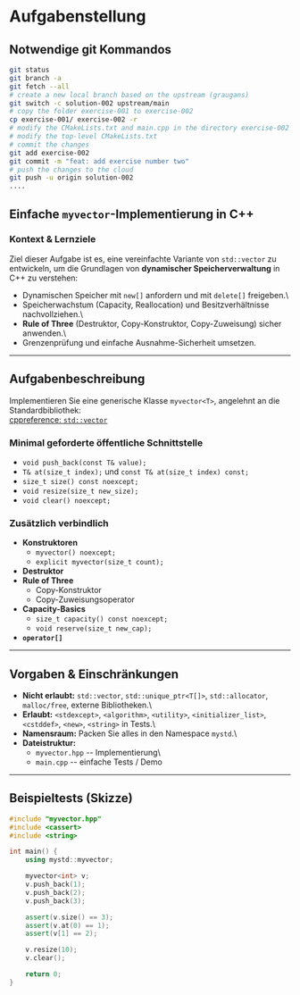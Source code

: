 # Aufgabenstellung

## Notwendige git Kommandos

```sh
git status
git branch -a
git fetch --all
# create a new local branch based on the upstream (graugans)
git switch -c solution-002 upstream/main
# copy the folder exercise-001 to exercise-002
cp exercise-001/ exercise-002 -r
# modify the CMakeLists.txt and main.cpp in the directory exercise-002
# modify the top-level CMakeLists.txt
# commit the changes
git add exercise-002
git commit -m "feat: add exercise number two"
# push the changes to the cloud
git push -u origin solution-002
....
```

## Einfache `myvector`-Implementierung in C++

### Kontext & Lernziele

Ziel dieser Aufgabe ist es, eine vereinfachte Variante von `std::vector`
zu entwickeln, um die Grundlagen von **dynamischer Speicherverwaltung**
in C++ zu verstehen:

-   Dynamischen Speicher mit `new[]` anfordern und mit `delete[]`
    freigeben.\
-   Speicherwachstum (Capacity, Reallocation) und Besitzverhältnisse
    nachvollziehen.\
-   **Rule of Three** (Destruktor, Copy-Konstruktor, Copy-Zuweisung)
    sicher anwenden.\
-   Grenzenprüfung und einfache Ausnahme-Sicherheit umsetzen.

------------------------------------------------------------------------

## Aufgabenbeschreibung

Implementieren Sie eine generische Klasse `myvector<T>`, angelehnt an
die Standardbibliothek:\
[cppreference:
`std::vector`](https://en.cppreference.com/w/cpp/container/vector)

### Minimal geforderte öffentliche Schnittstelle

-   `void push_back(const T& value);`
-   `T& at(size_t index);` und `const T& at(size_t index) const;`
-   `size_t size() const noexcept;`
-   `void resize(size_t new_size);`
-   `void clear() noexcept;`

### Zusätzlich **verbindlich**

-   **Konstruktoren**
    -   `myvector() noexcept;`
    -   `explicit myvector(size_t count);`
-   **Destruktor**
-   **Rule of Three**
    -   Copy-Konstruktor
    -   Copy-Zuweisungsoperator
-   **Capacity-Basics**
    -   `size_t capacity() const noexcept;`
    -   `void reserve(size_t new_cap);`
-   **`operator[]`**

------------------------------------------------------------------------

## Vorgaben & Einschränkungen

-   **Nicht erlaubt:** `std::vector`, `std::unique_ptr<T[]>`,
    `std::allocator`, `malloc/free`, externe Bibliotheken.\
-   **Erlaubt:** `<stdexcept>`, `<algorithm>`, `<utility>`,
    `<initializer_list>`, `<cstddef>`, `<new>`, `<string>` in Tests.\
-   **Namensraum:** Packen Sie alles in den Namespace `mystd`.\
-   **Dateistruktur:**
    -   `myvector.hpp` -- Implementierung\
    -   `main.cpp` -- einfache Tests / Demo

------------------------------------------------------------------------

## Beispieltests (Skizze)

``` cpp
#include "myvector.hpp"
#include <cassert>
#include <string>

int main() {
    using mystd::myvector;

    myvector<int> v;
    v.push_back(1);
    v.push_back(2);
    v.push_back(3);

    assert(v.size() == 3);
    assert(v.at(0) == 1);
    assert(v[1] == 2);

    v.resize(10);
    v.clear();

    return 0;
}
```

